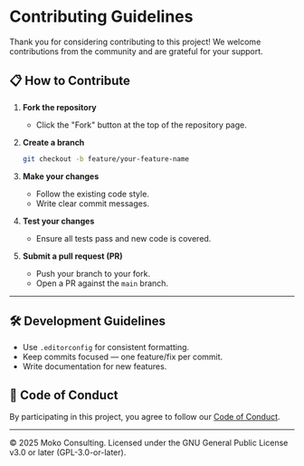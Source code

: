 # Contributing Guidelines

Thank you for considering contributing to this project! We welcome contributions from the community and are grateful for your support.

## 📋 How to Contribute

1. **Fork the repository**

   - Click the "Fork" button at the top of the repository page.

2. **Create a branch**

   ```bash
   git checkout -b feature/your-feature-name
   ```

3. **Make your changes**

   - Follow the existing code style.
   - Write clear commit messages.

4. **Test your changes**

   - Ensure all tests pass and new code is covered.

5. **Submit a pull request (PR)**

   - Push your branch to your fork.
   - Open a PR against the `main` branch.

---

## 🛠 Development Guidelines

- Use `.editorconfig` for consistent formatting.
- Keep commits focused — one feature/fix per commit.
- Write documentation for new features.

## 📜 Code of Conduct

By participating in this project, you agree to follow our [Code of Conduct](CODE_OF_CONDUCT.md).

---

© 2025 Moko Consulting. Licensed under the GNU General Public License v3.0 or later (GPL-3.0-or-later).

